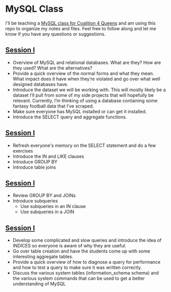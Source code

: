MySQL Class
===========

I'll be teaching a [MySQL class for Coalition 4 Queens](http://www.c4q.nyc/introtomysql/) and am using this repo to organize my notes and files. Feel free to follow along and let me know if you have any questions or suggestions.

## [Session I](/session1)

- Overview of MySQL and relational databases. What are they? How are they used? What are the alternatives?
- Provide a quick overview of the normal forms and what they mean. What impact does it have when they’re violated and go over what well designed databases have.
- Introduce the dataset we will be working with. This will mostly likely be a dataset I’ll pull from some of my side projects that will hopefully be relevant. Currently, I’m thinking of using a database containing some fantasy football data that I’ve scraped.
- Make sure everyone has MySQL installed or can get it installed.
- Introduce the SELECT query and aggregate functions.

## [Session I](/session2)

- Refresh everyone's memory on the SELECT statement and do a few exercises
- Introduce the IN and LIKE clauses
- Introduce GROUP BY
- Introduce table joins

## [Session I](/session3)

- Review GROUP BY and JOINs
- Introduce subqueries
  * Use subqueries in an IN clause
  * Use subqueries in a JOIN

## [Session I](/session4)

- Develop some complicated and slow queries and introduce the idea of INDICES so everyone is aware of why they are useful.
- Go over table creation and have the students come up with some interesting aggregate tables.
- Provide a quick overview of how to diagnose a query for performance and how to test a query to make sure it was written correctly.
- Discuss the various system tables (information_schema schema) and the various system commands that can be used to get a better understanding of MySQL